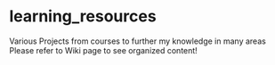 # learning_resources
Various Projects from courses to further my knowledge in many areas
Please refer to Wiki page to see organized content!
